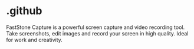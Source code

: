 # .github
FastStone Capture is a powerful screen capture and video recording tool. Take screenshots, edit images and record your screen in high quality. Ideal for work and creativity.
